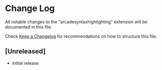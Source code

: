 # Change Log

All notable changes to the "arcadesyntaxhighlighting" extension will be documented in this file.

Check [Keep a Changelog](http://keepachangelog.com/) for recommendations on how to structure this file.

## [Unreleased]

- Initial release